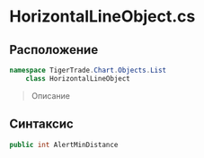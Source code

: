 
# HorizontalLineObject.cs
## Расположение
```csharp
namespace TigerTrade.Chart.Objects.List  
    class HorizontalLineObject
```

> Описание

## Синтаксис
```csharp
public int AlertMinDistance
```
